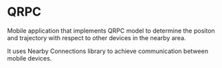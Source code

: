 # QRPC
Mobile application that implements QRPC model to determine the positon and trajectory with respect to other devices in the nearby area.

It uses Nearby Connections library to achieve communication between mobile devices.
